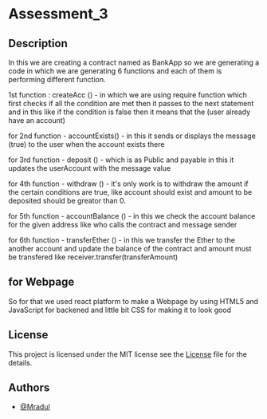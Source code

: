 # Assessment_3


## Description

In this we are creating a contract named as BankApp so we are generating a code in which we are generating 6 functions and each of them is performing different function.

1st function :
 createAcc () - in which we are using require function which first checks if all the condition are met then it passes to the next statement and in this like if the condition is false then it means that the (user already have an account)

for 2nd function -
accountExists() - in this it sends or displays the message (true) to the user when the account exists there

for 3rd function -
deposit () - which is as Public and payable in this it updates the userAccount  with the message value

for 4th function - 
withdraw () - it's only work is to withdraw the amount if the certain conditions are true, like account should exist and amount to be deposited should be greator than 0.

for 5th function - 
accountBalance () - in this we check the account balance for the given address like who calls the contract and message sender

for 6th function - 
transferEther () - in this we transfer the Ether to the another account and update the balance of the contract and amount must be transfered like receiver.transfer(transferAmount)



## for Webpage 

So for that we used react platform to make a Webpage by using HTML5 and JavaScript for backened and little bit CSS for making it to look good

## License

This project is licensed under the MIT license see the [License](https://choosealicense.com/licenses/mit/) file for the details.  

## Authors

- [@Mradul](https://github.com/21BEC)




